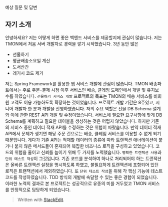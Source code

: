 예상 질문 및 답변

## 자기 소개

안녕하세요? 저는 어떻게 하면 좋은 백엔드 서비스를 제공할지에 관심이 많습니다. 저는 TMON에서 처음 서버 개발자로 경력을 쌓기 시작했습니다. 3년 동안 많은 
 



- 선물하기
- 평균배송소요일 계산
- 도서산간
- 레거시 코드 제거

저는 Spring Framework를 활용한 웹 서비스 개발에 관심이 많습니다. TMON 배송파트에서는 주로 주문-결제 시점 이후 서비스인 배송, 클레임 도메인에서 개발 및 유지보수를 하였습니다. `선물하기 서비스 개발` 프로젝트의 목표는 TMON의 배송 서비스를 비회원 고객도 이용 가능하도록 확장하는 것이었습니다. 프로젝트 개발 기간은 8주였고, 시니어 개발자 한 분과 개발을 진행하였습니다. 저의 주요 역할은 선물 DB Schema 설계와 이에 관한 REST API 개발 및 수정이었습니다. 서비스에 필요한 요구사항에 맞게 DB Schema를 계획하고 필요한 테이블을 생성하는 것은 어렵지 않았습니다. 하지만 기존의 서비스 중인 데이터 적재 API를 수정하는 것은 위험이 따랐습니다. 만약 데이터 적재 API에서 문제가 생기면 해당 주문 건으로는 배송, 클레임 서비스를 이용할 수 없게 되기 때문입니다. 게다가 기존 API는 적재할 데이터의 종류에 따라 트랜잭션 애너테이션이 붙거나 붙지 않은 메서드들이 혼재되어 복잡한 비즈니스 로직을 구성하고 있었습니다. 코드의 위험을 줄이고 신뢰를 높이기 위해 두 가지를 노력했습니다. `명확한 트랜잭션 사용`과 `단위 테스트 작성`이 그것입니다. 기존 코드를 분석하여 하나로 처리되어야 하는 트랜잭션은 올바른 트랜잭션 설정을 명시하도록 하였고, 불필요하게 트랜잭션에 포함되어 있던 로직은 트랜잭션에서 제외하였습니다. 또 `단위 테스트 작성`을 위해 각 핵심 기능에 테스트 코드를 작성하였습니다. TDD 방식의 개발에 숙달할 수 있는 좋은 경험이 되었습니다. 이러한 노력의 결과로 본 프로젝트는 성공적으로 유종의 미를 거두었고 TMON 서비스를 안정적으로 담당하게 되었습니다.


> Written with [StackEdit](https://stackedit.io/).
<!--stackedit_data:
eyJoaXN0b3J5IjpbODk0MDAzOTk1LDExNTgxNzU0NDldfQ==
-->